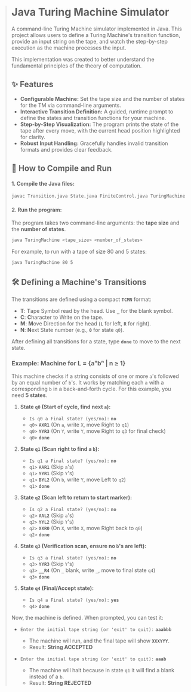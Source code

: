 > # Java Turing Machine Simulator
>
> A command-line Turing Machine simulator implemented in Java. This project allows users to define a Turing Machine's transition function, provide an input string on the tape, and watch the step-by-step execution as the machine processes the input.
>
> This implementation was created to better understand the fundamental principles of the theory of computation.
>
> ## ✨ Features
>
>   * **Configurable Machine:** Set the tape size and the number of states for the TM via command-line arguments.
>   * **Interactive Transition Definition:** A guided, runtime prompt to define the states and transition functions for your machine.
>   * **Step-by-Step Visualization:** The program prints the state of the tape after every move, with the current head position highlighted for clarity.
>   * **Robust Input Handling:** Gracefully handles invalid transition formats and provides clear feedback.
>
> ## 🚀 How to Compile and Run
>
> #### 1\. Compile the Java files:
>
> ```sh
> javac Transition.java State.java FiniteControl.java TuringMachine.java
> ```
>
> #### 2\. Run the program:
>
> The program takes two command-line arguments: the **tape size** and the **number of states**.
>
> ```sh
> java TuringMachine <tape_size> <number_of_states>
> ```
>
> For example, to run with a tape of size 80 and 5 states:
>
> ```sh
> java TuringMachine 80 5
> ```
>
> ## 🛠️ Defining a Machine's Transitions
>
> The transitions are defined using a compact **`TCMN`** format:
>
>   * **T**: **T**ape Symbol read by the head. Use **`_`** for the blank symbol.
>   * **C**: **C**haracter to Write on the tape.
>   * **M**: **M**ove Direction for the head (**`L`** for left, **`R`** for right).
>   * **N**: **N**ext State number (e.g., **`0`** for state `q0`).
>
> After defining all transitions for a state, type **`done`** to move to the next state.
>
> ### Example: Machine for L = {aⁿbⁿ | n ≥ 1}
>
> This machine checks if a string consists of one or more `a`'s followed by an equal number of `b`'s. It works by matching each `a` with a corresponding `b` in a back-and-forth cycle. For this example, you need **5 states**.
>
> 1.  **State `q0` (Start of cycle, find next `a`):**
>
>       * `Is q0 a Final state? (yes/no):` **`no`**
>       * `q0>` **`AXR1`** (On `a`, write `X`, move Right to `q1`)
>       * `q0>` **`YYR3`** (On `Y`, write `Y`, move Right to `q3` for final check)
>       * `q0>` **`done`**
>
> 2.  **State `q1` (Scan right to find a `b`):**
>
>       * `Is q1 a Final state? (yes/no):` **`no`**
>       * `q1>` **`AAR1`** (Skip `a`'s)
>       * `q1>` **`YYR1`** (Skip `Y`'s)
>       * `q1>` **`BYL2`** (On `b`, write `Y`, move Left to `q2`)
>       * `q1>` **`done`**
>
> 3.  **State `q2` (Scan left to return to start marker):**
>
>       * `Is q2 a Final state? (yes/no):` **`no`**
>       * `q2>` **`AAL2`** (Skip `a`'s)
>       * `q2>` **`YYL2`** (Skip `Y`'s)
>       * `q2>` **`XXR0`** (On `X`, write `X`, move Right back to `q0`)
>       * `q2>` **`done`**
>
> 4.  **State `q3` (Verification scan, ensure no `b`'s are left):**
>
>       * `Is q3 a Final state? (yes/no):` **`no`**
>       * `q3>` **`YYR3`** (Skip `Y`'s)
>       * `q3>` **`__R4`** (On `_` blank, write `_`, move to final state `q4`)
>       * `q3>` **`done`**
>
> 5.  **State `q4` (Final/Accept state):**
>
>       * `Is q4 a Final state? (yes/no):` **`yes`**
>       * `q4>` **`done`**
>
> Now, the machine is defined. When prompted, you can test it:
>
>   * `Enter the initial tape string (or 'exit' to quit):` **`aaabbb`**
>
>       * The machine will run, and the final tape will show **`XXXYYY`**.
>       * Result: **String ACCEPTED**
>
>   * `Enter the initial tape string (or 'exit' to quit):` **`aaab`**
>
>       * The machine will halt because in state `q1` it will find a blank instead of a `b`.
>       * Result: **String REJECTED**
